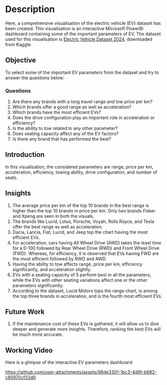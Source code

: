 # Description
Here, a comprehensive visualisation of the electric vehicle (EV) dataset has been created. This visualisation is an interactive Microsoft PowerBI dashboard containing some of the important parameters of EV.
The dataset used for this visualisation is [Electric Vehicle Dataset 2024](https://www.kaggle.com/datasets/vanillatyy1/electric-vehicle-dataset?select=cars_data_cleaned.csv), downloaded from Kaggle.

## Objective
To select some of the important EV parameters from the dataset and try to answer the questions below:

### Questions
1. Are there any brands with a long travel range and low price per km?
2. Which brands offer a good range as well as acceleration?
3. Which brands have the most efficient EVs?
4. Does the drive configuration play an important role in acceleration or efficiency?
5. Is the ability to tow related to any other parameter?
6. Does seating capacity affect any of the EV factors?
7. Is there any brand that has performed the best?

## Introduction
In this visualisation, the considered parameters are range, price per km, acceleration, efficiency, towing ability, drive configuration, and number of seats. 

## Insights
1. The average price per km of the top 10 brands in the best range is higher than the top 10 brands in price per km. Only two brands Fisker and Xpeng are seen in both the visuals.
2. The brands like Lucid, Lotus, Porsche, Voyah, Rolls Royce, and Tesla offer the best range as well as acceleration.
3. Dacia, Lancia, Fiat, Lucid, and Jeep top the chart having the most efficient EVs.
4. For acceleration, cars having All Wheel Drive (AWD) takes the least time for a 0-100 followed by Rear Wheel Drive (RWD) and Front Wheel Drive (FWD). Whereas, for efficiency, it is observed that EVs having FWD are the most efficient followed by RWD and AWD.
5. Having the ability to tow affects range, price per km, efficiency significantly, and acceleration slightly.
6. EVs with a seating capacity of 5 perform best in all the parameters, while the EVs with other seating variations affect one or the other parameters significantly.
7. According to the dataset, Lucid Motors tops the range chart, is among the top three brands in acceleration, and is the fourth most efficient EVs.

## Future Work
1. If the maintenance cost of these EVs is gathered, it will allow us to dive deeper and generate more insights. Therefore, ranking the best EVs will be much more accurate.

## Working Video
Here is a glimpse of the interactive EV parameters dashboard:


https://github.com/user-attachments/assets/98de3301-1bc3-4d9f-b682-c85970cf33d0

